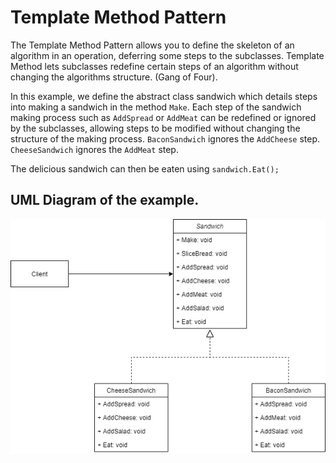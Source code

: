 # Template Method Pattern

The Template Method Pattern allows you to define the skeleton of an algorithm in an operation, deferring some steps to the subclasses. Template Method lets subclasses redefine certain steps of an algorithm without changing the algorithms structure. (Gang of Four).

In this example, we define the abstract class sandwich which details steps into making a sandwich in the method `Make`. Each step of the sandwich making process such as `AddSpread` or `AddMeat` can be redefined or ignored by the subclasses, allowing steps to be modified without changing the structure of the making process. `BaconSandwich` ignores the `AddCheese` step. `CheeseSandwich` ignores the `AddMeat` step.

The delicious sandwich can then be eaten using `sandwich.Eat();`

## UML Diagram of the example.
![](TemplateMethodPattern.png)

